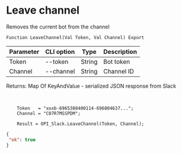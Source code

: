 ﻿---
sidebar_position: 10
---

# Leave channel
 Removes the current bot from the channel



`Function LeaveChannel(Val Token, Val Channel) Export`

  | Parameter | CLI option | Type | Description |
  |-|-|-|-|
  | Token | --token | String | Bot token |
  | Channel | --channel | String | Channel ID |

  
  Returns:  Map Of KeyAndValue - serialized JSON response from Slack

<br/>




```bsl title="Code example"
    Token   = "xoxb-6965308400114-696804637...";
    Channel = "C07R7MSSPDM";

    Result = OPI_Slack.LeaveChannel(Token, Channel);
```
 



```json title="Result"
{
 "ok": true
}
```
